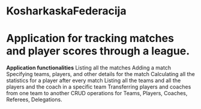﻿# KosharkaskaFederacija

# Application for tracking matches and player scores through a league.

<b>Application functionalities</b>
Listing all the matches
Adding a match
Specifying teams, players, and other details for the match
Calculating all the statistics for a player after every match
Listing all the teams and all the players and the coach in a specific team
Transferring players and coaches from one team to another
CRUD operations for Teams, Players, Coaches, Referees, Delegations.
